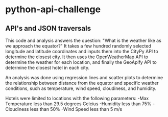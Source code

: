 # python-api-challenge

## API's and JSON traversals

This code and analysis answers the question: "What is the weather like as we approach the equator?" It takes a few hundred randomly selected longitude and latitude coordinates and inputs them into the CityPy API to determine the closest city. It then uses the OpenWeatherMap API to determine the weather for each location, and finally the GeoApify API to determine the closest hotel in each city.

An analysis was done using regression lines and scatter plots to determine the relationship between distance from the equator and specific weather conditions, such as temperature, wind speed, cloudiness, and humidity. 

Hotels were limited to locations with the following parameters: 
   -Max Temperature less than 29.5 degrees Celcius
   -Humidity less than 75%
   -Cloudiness less than 50%
   -Wind Speed less than 5 m/s

